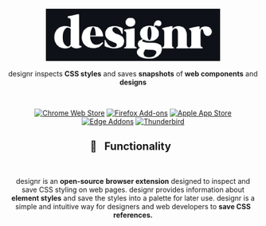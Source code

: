 <p align="center"><a href="https://darkreader.org" target="_blank" rel="noreferrer noopener"><img width="350" alt="designr logo" src="https://github.com/ANG13T/designr/blob/main/assets/logo_dark.png"></a></p>

<p align="center">designr inspects <strong>CSS styles</strong> and saves <strong>snapshots</strong> of <strong>web components</strong> and <strong>designs</strong></p>
<br/>

<p align="center"><a rel="noreferrer noopener" href="https://chrome.google.com/webstore/detail/dark-reader/eimadpbcbfnmbkopoojfekhnkhdbieeh/"><img alt="Chrome Web Store" src="https://img.shields.io/badge/Chrome-141e24.svg?&style=for-the-badge&logo=google-chrome&logoColor=white"></a>  <a rel="noreferrer noopener" href="https://addons.mozilla.org/firefox/addon/darkreader/"><img alt="Firefox Add-ons" src="https://img.shields.io/badge/Firefox-141e24.svg?&style=for-the-badge&logo=firefox-browser&logoColor=white"></a>  <a rel="noreferrer noopener" href="https://darkreader.org/safari/"><img alt="Apple App Store" src="https://img.shields.io/badge/Safari-141e24.svg?&style=for-the-badge&logo=safari&logoColor=white"></a>  <a rel="noreferrer noopener" href="https://microsoftedge.microsoft.com/addons/detail/dark-reader/ifoakfbpdcdoeenechcleahebpibofpc/"><img alt="Edge Addons" src="https://img.shields.io/badge/Edge-141e24.svg?&style=for-the-badge&logo=microsoft-edge&logoColor=white"></a>  <a el="noreferrer noopener" href="https://addons.thunderbird.net/thunderbird/addon/darkreader"><img alt="Thunderbird" src="https://img.shields.io/badge/Thunderbird-141e24.svg?&style=for-the-badge&logo=thunderbird&logoColor=white"></a>

<h2 align="center">🎨 &nbsp; Functionality &nbsp;</h2>
<br/>
<p align="center">designr is an <strong>open-source</strong> <strong>browser extension</strong> designed to inspect and save CSS styling on web pages. designr provides information about <strong>element styles</strong> and save the styles into a palette for later use. designr is a simple and intuitive way for designers and web developers to  <strong>save CSS references.</strong></p>
<br/>
<br/>
